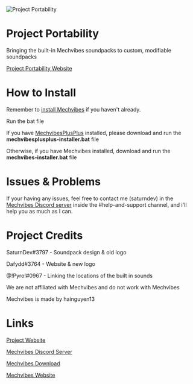 ![Project Portability](https://i.ibb.co/D8L1kcF/current-logo.png)

# Project Portability

Bringing the built-in Mechvibes soundpacks to custom, modifiable soundpacks



[Project Portability Website](https://teamgrief.github.io/portability/)




# How to Install

Remember to [install Mechvibes](https://mechvibes.com/download/) if you haven't already.


Run the bat file 

If you have [MechvibesPlusPlus](https://github.com/PyroCalzone/MechvibesPlusPlus/releases/latest) installed, please download and run the **mechvibesplusplus-installer.bat** file

Otherwise, if you have Mechvibes installed, download and run the **mechvibes-installer.bat** file




# Issues & Problems

If your having any issues, feel free to contact me (saturndev) in the [Mechvibes Discord server](https://discord.gg/ydZqwvrvYS) inside the #help-and-support channel, and i'll help you as much as I can.





# Project Credits

SaturnDev#3797 - Soundpack design & old logo

Dafydd#3764 - Website & new logo

@!Pyro!#0967 - Linking the locations of the built in sounds



We are not affiliated with Mechvibes and do not work with Mechvibes

Mechvibes is made by hainguyen13



# Links

[Project Website](https://teamgrief.github.io/portability/)

[Mechvibes Discord Server](https://discord.gg/ydZqwvrvYS)

[Mechvibes Download](https://mechvibes.com/download/)

[Mechvibes Website](https://mechvibes.com/)
